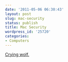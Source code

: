 ```yaml
---
date: '2011-05-06 06:30:43'
layout: post
slug: mac-security
status: publish
title: Mac Security
wordpress_id: '25720'
categories:
- Computers
---
```


[Crying wolf.](http://daringfireball.net/2011/05/wolf)
